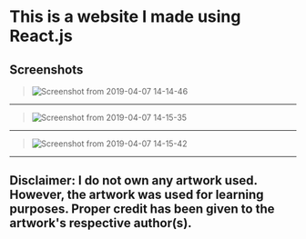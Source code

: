 # This is a website I made using React.js

## Screenshots

> ![Screenshot from 2019-04-07 14-14-46](https://user-images.githubusercontent.com/29030325/55689935-dbfb4500-593f-11e9-9c13-fc630a8e02bb.png)
___
> ![Screenshot from 2019-04-07 14-15-35](https://user-images.githubusercontent.com/29030325/55689936-dbfb4500-593f-11e9-9574-03d0b6e947eb.png)
___

> ![Screenshot from 2019-04-07 14-15-42](https://user-images.githubusercontent.com/29030325/55689937-dbfb4500-593f-11e9-8da2-2cf5f0d56c75.png)

___

## Disclaimer: I do not own any artwork used. However, the artwork was used for learning purposes. Proper credit has been given to the artwork's respective author(s).
